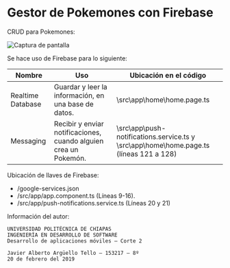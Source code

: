 # Gestor de Pokemones con Firebase
CRUD para Pokemones:

![Captura de pantalla](https://user-images.githubusercontent.com/32760027/53132722-324e2900-3536-11e9-8a5b-304df570ffb0.png)

Se hace uso de Firebase para lo siguiente:

| Nombre  | Uso | Ubicación en el código |
| ------------- | ------------- | ------------- |
| Realtime Database | Guardar y leer la información, en una base de datos. | \src\app\home\home.page.ts
| Messaging | Recibir y enviar notificaciones, cuando alguien crea un Pokemón. | \src\app\push-notifications.service.ts y \src\app\home\home.page.ts (líneas 121 a 128)

Ubicación de llaves de Firebase:
- /google-services.json
- /src/app/app.component.ts (Líneas 9-16).
- /src/app/push-notifications.service.ts (Líneas 20 y 21)

Información del autor:
```
UNIVERSIDAD POLITÉCNICA DE CHIAPAS
INGENIERÍA EN DESARROLLO DE SOFTWARE
Desarrollo de aplicaciones móviles – Corte 2

Javier Alberto Argüello Tello – 153217 – 8º
20 de febrero del 2019
```
